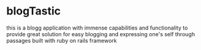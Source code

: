 # blogTastic
this is a blogg application with immense capabilities and functionality to provide great solution for easy blogging and expressing one's self through passages built with ruby on rails framework 
